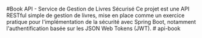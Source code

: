 #Book API - Service de Gestion de Livres Sécurisé
Ce projet est une API RESTful simple de gestion de livres, mise en place comme un exercice pratique pour l'implémentation de la sécurité avec Spring Boot, notamment l'authentification basée sur les JSON Web Tokens (JWT).
#   a p i - b o o k  
 